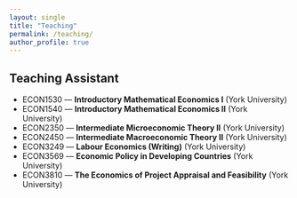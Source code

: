 ```yaml
---
layout: single
title: "Teaching"
permalink: /teaching/
author_profile: true
---
```


## Teaching Assistant

- ECON1530 — **Introductory Mathematical Economics I** (York University)  
- ECON1540 — **Introductory Mathematical Economics II** (York University)  
- ECON2350 — **Intermediate Microeconomic Theory II** (York University)  
- ECON2450 — **Intermediate Macroeconomic Theory II** (York University)  
- ECON3249 — **Labour Economics (Writing)** (York University)  
- ECON3569 — **Economic Policy in Developing Countries** (York University)  
- ECON3810 — **The Economics of Project Appraisal and Feasibility** (York University)  

